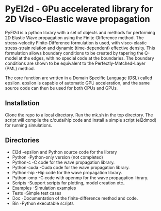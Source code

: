 #  PyEl2d - GPu accelerated library for 2D Visco-Elastic wave propagation

PyEl2d is a python library with a set of objects and methods for performing
2D Elastic Wave propagation using the Finite-Difference method.
The stress-velocity Finite-Difference formulation is used, with visco-elastic
stress-strain relation and dynamic (time-dependent) effective density.
This formulation allows boundary conditions to be created by tapering
the Q-model at the edges, with no special code at the boundaries.
The boundary conditions are shown to be equivalent to the 
Perfectly-Matched-Layer (PML) method.

The core function are written in a Domain Specific Language (DSL) 
called epsilon.
epsilon is capable of automatic GPU acceleration,
and the same source code can then be used for both CPUs and GPUs.

## Installation
Clone the repo to a local directory.
Run the mk.sh in the top directory.
The script will compile the c/cuda/hip code and
install a simple script (el2dmod) for running simulations.

## Directories

 - El2d        -epsilon and Python source code for the library
 - Python      -Python-only version (not completed)
 - Python-c    -C code for the wave propagation library.
 - Python-cuda -Cuda code for the wave propagation library.
 - Python-hip  -Hip code for the wave propagation library.
 - Python-omp  -C code with openmp for the wave propagation library.
 - Scripts     -Support scripts for plotting, model creation etc..
 - Examples    -Simulation examples
 - Tests       -Simple test cases
 - Doc         -Documentation of the finite-difference method
                and code.
 - Bin         -Python executable scripts
